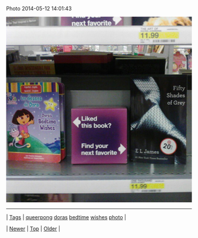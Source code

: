 <!--
title: Photo 2014-05-12 14
date: 2020-06-28T15:27:00.287Z
tags: queerpong, doras, bedtime, wishes, photo
-->


Photo 2014-05-12 14:01:43

![](85524900949-0.jpg)

<!--BOTTOM-POST-NAVIGATION-->
---

| [Tags](tags.md) | [queerpong](tag-queerpong.md) [doras](tag-doras.md) [bedtime](tag-bedtime.md) [wishes](tag-wishes.md) [photo](tag-photo.md) |

| [Newer](85515835317.md) | [Top](index.md) | [Older](85536703566.md) |